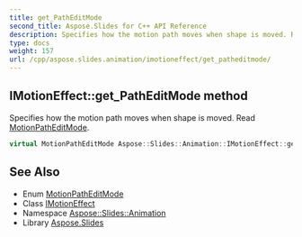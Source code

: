 ```yaml
---
title: get_PathEditMode
second_title: Aspose.Slides for C++ API Reference
description: Specifies how the motion path moves when shape is moved. Read MotionPathEditMode.
type: docs
weight: 157
url: /cpp/aspose.slides.animation/imotioneffect/get_patheditmode/
---
```

## IMotionEffect::get_PathEditMode method


Specifies how the motion path moves when shape is moved. Read [MotionPathEditMode](../../motionpatheditmode/).

```cpp
virtual MotionPathEditMode Aspose::Slides::Animation::IMotionEffect::get_PathEditMode()=0
```

## See Also

* Enum [MotionPathEditMode](../../motionpatheditmode/)
* Class [IMotionEffect](../)
* Namespace [Aspose::Slides::Animation](../../)
* Library [Aspose.Slides](../../../)
